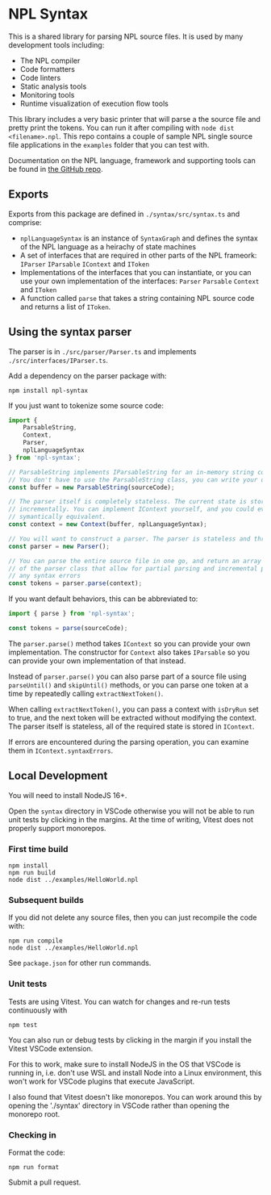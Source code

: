 # NPL Syntax

This is a shared library for parsing NPL source files. It is used by many development tools including:

-   The NPL compiler
-   Code formatters
-   Code linters
-   Static analysis tools
-   Monitoring tools
-   Runtime visualization of execution flow tools

This library includes a very basic printer that will parse a the source file and pretty print the tokens. You can run it after compiling with `node dist <filename>.npl`. This repo contains a couple of sample NPL single source file applications in the `examples` folder that you can test with.

Documentation on the NPL language, framework and supporting tools can be found in [the GitHub repo](https://github.com/Bikeman868/NPL).

## Exports

Exports from this package are defined in `./syntax/src/syntax.ts` and comprise:
* `nplLanguageSyntax` is an instance of `SyntaxGraph` and defines the syntax of the NPL language as a heirachy of state machines
* A set of interfaces that are required in other parts of the NPL frameork: `IParser` `IParsable` `IContext` and `IToken`
* Implementations of the interfaces that you can instantiate, or you can use your own implementation of the interfaces: `Parser` `Parsable` `Context` and `IToken`
* A function called `parse` that takes a string containing NPL source code and returns a list of `IToken`.

## Using the syntax parser

The parser is in `./src/parser/Parser.ts` and implements `./src/interfaces/IParser.ts`.

Add a dependency on the parser package with:

```shell
npm install npl-syntax
```

If you just want to tokenize some source code:

```typescript
import {
    ParsableString,
    Context,
    Parser,
    nplLanguageSyntax
} from 'npl-syntax';

// ParsableString implements IParsableString for an in-memory string containing the entire source code to parse.
// You don't have to use the ParsableString class, you can write your own implementation of IParsableString
const buffer = new ParsableString(sourceCode);

// The parser itself is completely stateless. The current state is stored in IContext alowing parsing to be performed
// incrementally. You can implement IContext yourself, and you could even change the NPL syntax here provided it was
// symantically equivalent.
const context = new Context(buffer, nplLanguageSyntax);

// You will want to construct a parser. The parser is stateless and thread safe
const parser = new Parser();

// You can parse the entire source file in one go, and return an array of tokens like this. There are other methods
// of the parser class that allow for partial parsing and incremental parsing. After parsing the context will contain
// any syntax errors
const tokens = parser.parse(context);
```

If you want default behaviors, this can be abbreviated to:
```typescript
import { parse } from 'npl-syntax';

const tokens = parse(sourceCode);
```

The `parser.parse()` method takes `IContext` so you can provide your own implementation. The constructor
for `Context` also takes `IParsable` so you can provide your own implementation of that instead.

Instead of `parser.parse()` you can also parse part of a source file using `parseUntil()` and `skipUntil()`
methods, or you can parse one token at a time by repeatedly calling `extractNextToken()`.

When calling `extractNextToken()`, you can pass a context with `isDryRun` set to true, and the next token
will be extracted without modifying the context. The parser itself is stateless, all of the required state
is stored in `IContext`.

If errors are encountered during the parsing operation, you can examine them in `IContext.syntaxErrors`.

## Local Development

You will need to install NodeJS 16+.

Open the `syntax` directory in VSCode otherwise you will not be able to run unit tests by clicking in the margins.
At the time of writing, Vitest does not properly support monorepos.

### First time build

```shell
npm install
npm run build
node dist ../examples/HelloWorld.npl
```

### Subsequent builds

If you did not delete any source files, then you can just recompile the code with:

```shell
npm run compile
node dist ../examples/HelloWorld.npl
```

See `package.json` for other run commands.

### Unit tests

Tests are using Vitest. You can watch for changes and re-run tests continuously with

```shell
npm test
```

You can also run or debug tests by clicking in the margin if you install the Vitest VSCode extension.

For this to work, make sure to install NodeJS in the OS that VSCode is running in, i.e. don't use WSL
and install Node into a Linux environment, this won't work for VSCode plugins that execute JavaScript.

I also found that Vitest doesn't like monorepos. You can work around this by opening the './syntax'
directory in VSCode rather than opening the monorepo root.

### Checking in

Format the code:

```shell
npm run format
```

Submit a pull request.
